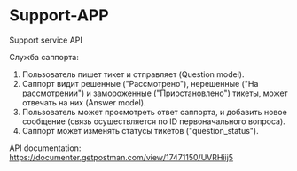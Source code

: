 # Support-APP
Support service API

Служба саппорта:
1) Пользователь пишет тикет и отправляет (Question model).
2) Саппорт видит решенные ("Рассмотрено"), нерешенные ("На рассмотрении") и замороженные ("Приостановлено") тикеты, может отвечать на них (Answer model).
3) Пользователь может просмотреть ответ саппорта, и добавить новое сообщение (связь осуществляется по ID первоначального вопроса).
4) Саппорт может изменять статусы тикетов ("question_status").


API documentation:
https://documenter.getpostman.com/view/17471150/UVRHiij5
